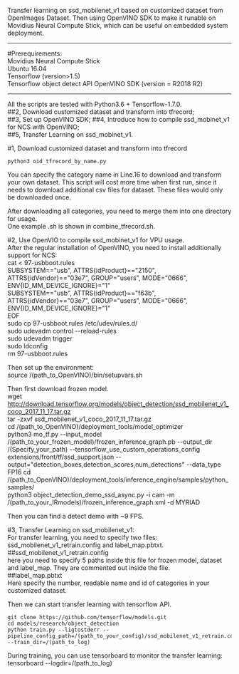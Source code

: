 Transfer learning on ssd_mobilenet_v1 based on customized dataset from OpenImages Dataset.
Then using OpenVINO SDK to make it runable on Movidius Neural Compute Stick, which can be useful on embedded system deployment.  
****

#Prerequirements:  
Movidius Neural Compute Stick  
Ubuntu 16.04  
Tensorflow (version>1.5)  
Tensorflow object detect API
OpenVINO SDK (version = R2018 R2)
***
All the scripts are tested with Python3.6 + Tensorflow-1.7.0.  
##2, Download customized dataset and transform into tfrecord;  
##3, Set up OpenVINO SDK; 
##4, Introduce how to compile ssd_mobinet_v1 for NCS with OpenVINO;  
##5, Transfer Learning on ssd_mobinet_v1.  

#1, Download customized dataset and transform into tfrecord 

    python3 oid_tfrecord_by_name.py 	

You can specify the category name in Line.16 to download and transform your own dataset.
This script will cost more time when first run, since it needs to download additional csv files for dataset. These files would only be downloaded once.

After downloading all categories, you need to merge them into one directory for usage.  
One example .sh is shown in combine_tfrecord.sh. 

#2, Use OpenVIO to compile ssd_mobinet_v1 for VPU usage.  
After the regular installation of OpenVINO, you need to install additionally support for NCS:   
    cat <<EOF > 97-usbboot.rules    
    SUBSYSTEM=="usb", ATTRS{idProduct}=="2150", ATTRS{idVendor}=="03e7", GROUP="users", MODE="0666", ENV{ID_MM_DEVICE_IGNORE}="1"    
    SUBSYSTEM=="usb", ATTRS{idProduct}=="f63b", ATTRS{idVendor}=="03e7", GROUP="users", MODE="0666", ENV{ID_MM_DEVICE_IGNORE}="1"    
    EOF    
    sudo cp 97-usbboot.rules /etc/udev/rules.d/    
    sudo udevadm control --reload-rules    
    sudo udevadm trigger    
    sudo ldconfig    
    rm 97-usbboot.rules    

Then set up the environment:    
	source /(path_to_OpenVINO)/bin/setupvars.sh     

Then first download frozen model.  
    wget http://download.tensorflow.org/models/object_detection/ssd_mobilenet_v1_coco_2017_11_17.tar.gz        
    tar -zxvf ssd_mobilenet_v1_coco_2017_11_17.tar.gz    
    cd /(path_to_OpenVINO)/deployment_tools/model_optimizer    
    python3 mo_tf.py --input_model /(path_to_your_frozen_model)/frozen_inference_graph.pb --output_dir /(Specify_your_path) --tensorflow_use_custom_operations_config extensions/front/tf/ssd_support.json --output="detection_boxes,detection_scores,num_detections" --data_type FP16
    cd /(path_to_OpenVINO)/deployment_tools/inference_engine/samples/python_samples/    
    python3 object_detection_demo_ssd_async.py -i cam -m /(path_to_your_IRmodels)/frozen_inference_graph.xml -d MYRIAD    

Then you can find a detect demo with ~9 FPS.

#3, Transfer Learning on ssd_mobilenet_v1:    
For transfer learning, you need to specify two files: ssd_mobilenet_v1_retrain.config and label_map.pbtxt.     
##ssd_mobilenet_v1_retrain.config    
here you need to specify 5 paths inside this file for frozen model, dataset and label_map. They are commented out inside the file.    
##label_map.pbtxt    
Here specify the number, readable name and id of categories in your customized dataset.     

Then we can start transfer learning with tensorflow API.

    git clone https://github.com/tensorflow/models.git    
    cd models/research/object_detection
    python train.py --ligtostderr --pipeline_config_path=/(path_to_your_config)/ssd_mobilenet_v1_retrain.config --train_dir=/(path_to_log)
During training, you can use tensorboard to monitor the transfer learning:    
    tensorboard --logdir=/(path_to_log)




